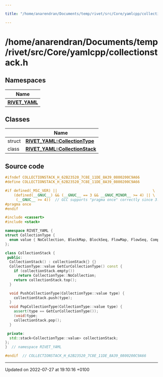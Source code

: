 ```yaml
---

title: "/home/anarendran/Documents/temp/rivet/src/Core/yamlcpp/collectionstack.h"

---
```


# /home/anarendran/Documents/temp/rivet/src/Core/yamlcpp/collectionstack.h



## Namespaces

| Name           |
| -------------- |
| **[RIVET_YAML](http://example.org/namespaces/namespacerivet__yaml/)**  |

## Classes

|                | Name           |
| -------------- | -------------- |
| struct | **[RIVET_YAML::CollectionType](http://example.org/classes/structrivet__yaml_1_1collectiontype/)**  |
| class | **[RIVET_YAML::CollectionStack](http://example.org/classes/classrivet__yaml_1_1collectionstack/)**  |




## Source code

```cpp
#ifndef COLLECTIONSTACK_H_62B23520_7C8E_11DE_8A39_0800200C9A66
#define COLLECTIONSTACK_H_62B23520_7C8E_11DE_8A39_0800200C9A66

#if defined(_MSC_VER) ||                                            \
    (defined(__GNUC__) && (__GNUC__ == 3 && __GNUC_MINOR__ >= 4) || \
     (__GNUC__ >= 4))  // GCC supports "pragma once" correctly since 3.4
#pragma once
#endif

#include <cassert>
#include <stack>

namespace RIVET_YAML {
struct CollectionType {
  enum value { NoCollection, BlockMap, BlockSeq, FlowMap, FlowSeq, CompactMap };
};

class CollectionStack {
 public:
  CollectionStack() : collectionStack{} {}
  CollectionType::value GetCurCollectionType() const {
    if (collectionStack.empty())
      return CollectionType::NoCollection;
    return collectionStack.top();
  }

  void PushCollectionType(CollectionType::value type) {
    collectionStack.push(type);
  }
  void PopCollectionType(CollectionType::value type) {
    assert(type == GetCurCollectionType());
    (void)type;
    collectionStack.pop();
  }

 private:
  std::stack<CollectionType::value> collectionStack;
};
}  // namespace RIVET_YAML

#endif  // COLLECTIONSTACK_H_62B23520_7C8E_11DE_8A39_0800200C9A66
```


-------------------------------

Updated on 2022-07-27 at 19:10:16 +0100
